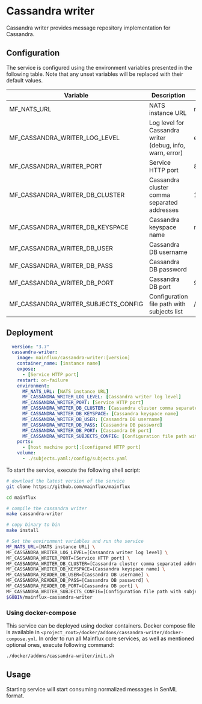 # Cassandra writer

Cassandra writer provides message repository implementation for Cassandra.

## Configuration

The service is configured using the environment variables presented in the
following table. Note that any unset variables will be replaced with their
default values.

| Variable                             | Description                                                 | Default                |
|--------------------------------------|-------------------------------------------------------------|------------------------|
| MF_NATS_URL                          | NATS instance URL                                           | nats://localhost:4222  |
| MF_CASSANDRA_WRITER_LOG_LEVEL        | Log level for Cassandra writer (debug, info, warn, error)   | error                  |
| MF_CASSANDRA_WRITER_PORT             | Service HTTP port                                           | 8180                   |
| MF_CASSANDRA_WRITER_DB_CLUSTER       | Cassandra cluster comma separated addresses                 | 127.0.0.1              |
| MF_CASSANDRA_WRITER_DB_KEYSPACE      | Cassandra keyspace name                                     | mainflux               |
| MF_CASSANDRA_WRITER_DB_USER          | Cassandra DB username                                       |                        |
| MF_CASSANDRA_WRITER_DB_PASS          | Cassandra DB password                                       |                        |
| MF_CASSANDRA_WRITER_DB_PORT          | Cassandra DB port                                           | 9042                   |
| MF_CASSANDRA_WRITER_SUBJECTS_CONFIG  | Configuration file path with subjects list                  | /config/subjects.toml  |
## Deployment

```yaml
  version: "3.7"
  cassandra-writer:
    image: mainflux/cassandra-writer:[version]
    container_name: [instance name]
    expose:
      - [Service HTTP port]
    restart: on-failure
    environment:
      MF_NATS_URL: [NATS instance URL]
      MF_CASSANDRA_WRITER_LOG_LEVEL: [Cassandra writer log level]
      MF_CASSANDRA_WRITER_PORT: [Service HTTP port]
      MF_CASSANDRA_WRITER_DB_CLUSTER: [Cassandra cluster comma separated addresses]
      MF_CASSANDRA_WRITER_DB_KEYSPACE: [Cassandra keyspace name]
      MF_CASSANDRA_WRITER_DB_USER: [Cassandra DB username]
      MF_CASSANDRA_WRITER_DB_PASS: [Cassandra DB password]
      MF_CASSANDRA_WRITER_DB_PORT: [Cassandra DB port]
      MF_CASSANDRA_WRITER_SUBJECTS_CONFIG: [Configuration file path with subjects list]
    ports:
      - [host machine port]:[configured HTTP port]
    volume:
      - ./subjects.yaml:/config/subjects.yaml
```

To start the service, execute the following shell script:

```bash
# download the latest version of the service
git clone https://github.com/mainflux/mainflux

cd mainflux

# compile the cassandra writer
make cassandra-writer

# copy binary to bin
make install

# Set the environment variables and run the service
MF_NATS_URL=[NATS instance URL] \
MF_CASSANDRA_WRITER_LOG_LEVEL=[Cassandra writer log level] \
MF_CASSANDRA_WRITER_PORT=[Service HTTP port] \
MF_CASSANDRA_WRITER_DB_CLUSTER=[Cassandra cluster comma separated addresses] \
MF_CASSANDRA_WRITER_DB_KEYSPACE=[Cassandra keyspace name] \
MF_CASSANDRA_READER_DB_USER=[Cassandra DB username] \
MF_CASSANDRA_READER_DB_PASS=[Cassandra DB password] \
MF_CASSANDRA_READER_DB_PORT=[Cassandra DB port] \
MF_CASSANDRA_WRITER_SUBJECTS_CONFIG=[Configuration file path with subjects list] \
$GOBIN/mainflux-cassandra-writer
```

### Using docker-compose

This service can be deployed using docker containers. Docker compose file is
available in `<project_root>/docker/addons/cassandra-writer/docker-compose.yml`.
In order to run all Mainflux core services, as well as mentioned optional ones,
execute following command:

```bash
./docker/addons/cassandra-writer/init.sh
```

## Usage

Starting service will start consuming normalized messages in SenML format.

[doc]: http://mainflux.readthedocs.io

